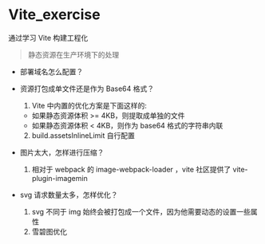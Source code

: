 # Vite_exercise

通过学习 Vite 构建工程化

> 静态资源在生产环境下的处理

- 部署域名怎么配置？

- 资源打包成单文件还是作为 Base64 格式？

  1. Vite 中内置的优化方案是下面这样的:

  - 如果静态资源体积 >= 4KB，则提取成单独的文件
  - 如果静态资源体积 < 4KB，则作为 base64 格式的字符串内联

  2. build.assetsInlineLimit 自行配置

- 图片太大，怎样进行压缩？

  1.  相对于 webpack 的 image-webpack-loader ，vite 社区提供了 vite-plugin-imagemin

- svg 请求数量太多，怎样优化？

  1.  svg 不同于 img 始终会被打包成一个文件，因为他需要动态的设置一些属性
  2.  雪碧图优化
